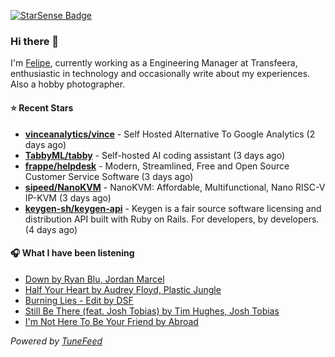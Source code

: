 <a href="https://starsense.app/developer-types" target="_blank"><img src="https://starsense.app/api/badge/?user=valtlfelipe" alt="StarSense Badge"></a>

### Hi there 👋

I'm [Felipe](https://felipevm.com), currently working as a Engineering Manager at Transfeera, enthusiastic in technology and occasionally write about my experiences. Also a hobby photographer.

#### ⭐ Recent Stars
- **[vinceanalytics/vince](https://github.com/vinceanalytics/vince)** - Self Hosted Alternative To Google Analytics (2 days ago)
- **[TabbyML/tabby](https://github.com/TabbyML/tabby)** - Self-hosted AI coding assistant (3 days ago)
- **[frappe/helpdesk](https://github.com/frappe/helpdesk)** - Modern, Streamlined, Free and Open Source Customer Service Software (3 days ago)
- **[sipeed/NanoKVM](https://github.com/sipeed/NanoKVM)** - NanoKVM: Affordable, Multifunctional, Nano RISC-V IP-KVM (3 days ago)
- **[keygen-sh/keygen-api](https://github.com/keygen-sh/keygen-api)** - Keygen is a fair source software licensing and distribution API built with Ruby on Rails. For developers, by developers. (4 days ago)

#### 🎧 What I have been listening
- [Down by Ryan Blu, Jordan Marcel](https://open.spotify.com/track/2NgU76NhBdyKCTgFKctSu3)
- [Half Your Heart by Audrey Floyd, Plastic Jungle](https://open.spotify.com/track/1ppjDQhupHGwEaUbe4YM9P)
- [Burning Lies - Edit by DSF](https://open.spotify.com/track/41pAFDHNwudq45irU1lhB3)
- [Still Be There (feat. Josh Tobias) by Tim Hughes, Josh Tobias](https://open.spotify.com/track/0AjLqMYDsBjpVIeWLoiG9x)
- [I&#39;m Not Here To Be Your Friend by Abroad](https://open.spotify.com/track/5hFpBwKpOEcpA2NEikHMSU)

_Powered by [TuneFeed](https://tunefeed.app?ref=github.com)_


